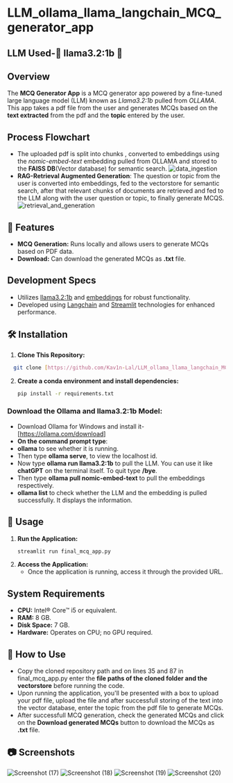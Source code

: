 # LLM_ollama_llama_langchain_MCQ_generator_app
## LLM Used-🦙 llama3.2:1b 🤖

## Overview
The **MCQ Generator App** is a MCQ generator app powered by a fine-tuned large language model (LLM) known as *Llama3.2:1b* pulled from *OLLAMA*. This app takes a pdf file from the user and generates MCQs based on the **text extracted** from the pdf  and the **topic** entered by the user.

## Process Flowchart
- The uploaded pdf is split into chunks , converted to embeddings using the *nomic-embed-text* embedding pulled from OLLAMA and stored to the **FAISS DB**(Vector database) for semantic search.
![data_ingestion](https://github.com/user-attachments/assets/45f4d42b-74ae-4ee1-847d-eeb07fbb5fac)
- **RAG-Retrieval Augmented Generation**: The question or topic from the user is converted into embeddings, fed to the vectorstore for semantic search, after that relevant chunks of documents are retrieved and fed to the LLM along with the user question or topic, to finally generate MCQS.
![retrieval_and_generation](https://github.com/user-attachments/assets/783ce298-1f05-4126-b91d-417931dbda10)

## 🚀 Features

- **MCQ Generation:** Runs locally and allows users to generate MCQs based on PDF data.
- **Download:** Can download the generated MCQs as **.txt** file.

## Development Specs
- Utilizes [llama3.2:1b](https://ollama.com/library/llama3.2:1b) and [embeddings](https://ollama.com/library/nomic-embed-text) for robust functionality.
- Developed using [Langchain](https://github.com/langchain-ai/langchain) and [Streamlit](https://github.com/streamlit/streamlit) technologies for enhanced performance.


## 🛠️ Installation
1. **Clone This Repository:**
 ```bash
   git clone [https://github.com/Kav1n-Lal/LLM_ollama_llama_langchain_MCQ_generator_app.git]
   ```
2. **Create a conda environment and install dependencies:**
   ```bash
   pip install -r requirements.txt
   ```

### Download the Ollama and llama3.2:1b Model:

- Download Ollama for Windows and install it-[https://ollama.com/download]
- **On the command prompt type**:
- **ollama** to see whether it is running.
- Then type **ollama serve**, to view the localhost id.
- Now type **ollama run llama3.2:1b** to pull the LLM. You can use it like **chatGPT** on the terminal itself. To quit type **/bye**.
- Then type **ollama pull nomic-embed-text** to pull the embeddings respectively.
- **ollama list** to check whether the LLM and the embedding is pulled successfully. It displays the information.

## 📝 Usage

1. **Run the Application:**
   ```bash
   streamlit run final_mcq_app.py
   ```
2. **Access the Application:**
   - Once the application is running, access it through the provided URL.
     
## System Requirements
- **CPU:** Intel® Core™ i5 or equivalent.
- **RAM:** 8 GB.
- **Disk Space:** 7 GB.
- **Hardware:** Operates on CPU; no GPU required.

## 🤖 How to Use
- Copy the cloned repository path and on lines 35 and 87 in final_mcq_app.py enter the **file paths of the cloned folder and the vectorstore**  before running the code.
- Upon running the application, you'll be presented with a box to upload your pdf file, upload the file and after successfull storing of the text into the vector database, enter the topic from the pdf file to generate MCQs.
- After successfull MCQ generation, check the generated MCQs and click on the **Download generated MCQs** button to download the MCQs as **.txt** file.

## 📷 Screenshots
![Screenshot (17)](https://github.com/user-attachments/assets/ca70741c-220a-4198-b84c-e44fbb3a13a9)
![Screenshot (18)](https://github.com/user-attachments/assets/ff4aba9e-90c9-4c02-a21b-54fb6192d42a)
![Screenshot (19)](https://github.com/user-attachments/assets/6d2ec6c9-6eb8-4f7b-8134-b8e27913ca77)
![Screenshot (20)](https://github.com/user-attachments/assets/4cd25684-a475-467f-8854-6eb9ad700b25)

